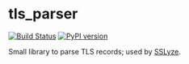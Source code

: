 tls_parser
==========

[![Build Status](https://travis-ci.org/nabla-c0d3/tls_parser.svg?branch=master)](https://travis-ci.org/nabla-c0d3/tls_parser)
[![PyPI version](https://badge.fury.io/py/tls_parser.svg)](https://badge.fury.io/py/tls-parser)

Small library to parse TLS records; used by [SSLyze](https://github.com/nabla-c0d3/sslyze).
